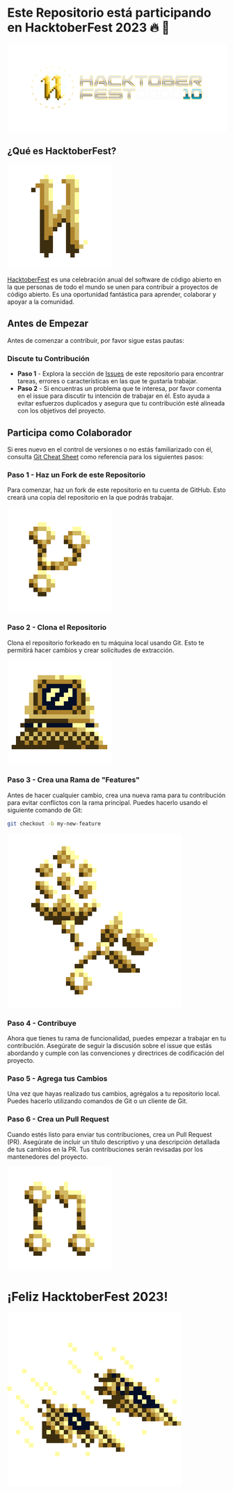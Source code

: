 # Este Repositorio está participando en HacktoberFest 2023 :fire: :robot:


![](https://github.com/andrewrgarcia/hf10_organizer_event_kit/blob/main/05_logo_set/hf10_horizontal_logos/cmyk/hf10_horz_fcl_cmyk.png?raw=true)


## ¿Qué es HacktoberFest?

![](https://github.com/andrewrgarcia/hf10_organizer_event_kit/blob/main/04_icon_set/@1x/10@1x.png?raw=true)


[HacktoberFest](https://hacktoberfest.com/) es una celebración anual del software de código abierto en la que personas de todo el mundo se unen para contribuir a proyectos de código abierto. Es una oportunidad fantástica para aprender, colaborar y apoyar a la comunidad.

## Antes de Empezar

Antes de comenzar a contribuir, por favor sigue estas pautas:

### Discute tu Contribución

- **Paso 1** - Explora la sección de [Issues](https://github.com/andrewrgarcia/bcrpy/issues) de este repositorio para encontrar tareas, errores o características en las que te gustaría trabajar.
- **Paso 2** - Si encuentras un problema que te interesa, por favor comenta en el issue para discutir tu intención de trabajar en él. Esto ayuda a evitar esfuerzos duplicados y asegura que tu contribución esté alineada con los objetivos del proyecto.

## Participa como Colaborador


Si eres nuevo en el control de versiones o no estás familiarizado con él, consulta [Git Cheat Sheet](https://github.com/andrewrgarcia/hf10_organizer_event_kit/blob/main/03_git_cheat_sheet/hf10_git_cheat_sheet.pdf) como referencia para los siguientes pasos:



### Paso 1 - Haz un Fork de este Repositorio

Para comenzar, haz un fork de este repositorio en tu cuenta de GitHub. Esto creará una copia del repositorio en la que podrás trabajar.

![](https://github.com/andrewrgarcia/hf10_organizer_event_kit/blob/main/04_icon_set/@1x/03@1x.png?raw=true)


### Paso 2 - Clona el Repositorio

Clona el repositorio forkeado en tu máquina local usando Git. Esto te permitirá hacer cambios y crear solicitudes de extracción.

![](https://github.com/andrewrgarcia/hf10_organizer_event_kit/blob/main/04_icon_set/@1x/05@1x.png?raw=true)


### Paso 3 - Crea una Rama de "Features"

Antes de hacer cualquier cambio, crea una nueva rama para tu contribución para evitar conflictos con la rama principal. Puedes hacerlo usando el siguiente comando de Git:

```bash
git checkout -b my-new-feature
```

![](https://github.com/andrewrgarcia/hf10_organizer_event_kit/blob/main/04_icon_set/@1x/14@1x.png?raw=true)


### Paso 4 - Contribuye

Ahora que tienes tu rama de funcionalidad, puedes empezar a trabajar en tu contribución. Asegúrate de seguir la discusión sobre el issue que estás abordando y cumple con las convenciones y directrices de codificación del proyecto.

### Paso 5 - Agrega tus Cambios

Una vez que hayas realizado tus cambios, agrégalos a tu repositorio local. Puedes hacerlo utilizando comandos de Git o un cliente de Git.

### Paso 6 - Crea un Pull Request

Cuando estés listo para enviar tus contribuciones, crea un Pull Request (PR). Asegúrate de incluir un título descriptivo y una descripción detallada de tus cambios en la PR. Tus contribuciones serán revisadas por los mantenedores del proyecto.

![](https://github.com/andrewrgarcia/hf10_organizer_event_kit/blob/main/04_icon_set/@1x/08@1x.png?raw=true)


# ¡Feliz HacktoberFest 2023!

[![](https://github.com/andrewrgarcia/hf10_organizer_event_kit/blob/main/04_icon_set/@1x/13@1x.png?raw=true)](https://github.com/andrewrgarcia)
